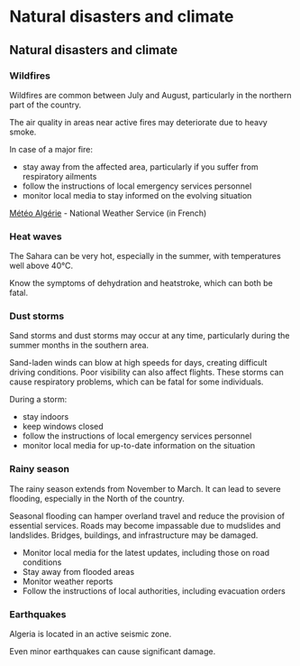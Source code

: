 # Natural disasters and climate

## Natural disasters and climate

### Wildfires

Wildfires are common between July and August, particularly in the northern part of the country.

The air quality in areas near active fires may deteriorate due to heavy smoke.

In case of a major fire:

* stay away from the affected area, particularly if you suffer from respiratory ailments
* follow the instructions of local emergency services personnel
* monitor local media to stay informed on the evolving situation

[Météo Algérie](https://www.meteo.dz/home) - National Weather Service (in French)

### Heat waves

The Sahara can be very hot, especially in the summer, with temperatures well above 40°C.

Know the symptoms of dehydration and heatstroke, which can both be fatal.

### Dust storms

Sand storms and dust storms may occur at any time, particularly during the summer months in the southern area.

Sand-laden winds can blow at high speeds for days, creating difficult driving conditions. Poor visibility can also affect flights. These storms can cause respiratory problems, which can be fatal for some individuals.

During a storm:

* stay indoors
* keep windows closed
* follow the instructions of local emergency services personnel
* monitor local media for up-to-date information on the situation

### Rainy season

The rainy season extends from November to March. It can lead to severe flooding, especially in the North of the country.

Seasonal flooding can hamper overland travel and reduce the provision of essential services. Roads may become impassable due to mudslides and landslides. Bridges, buildings, and infrastructure may be damaged.

* Monitor local media for the latest updates, including those on road conditions
* Stay away from flooded areas
* Monitor weather reports
* Follow the instructions of local authorities, including evacuation orders

### Earthquakes

Algeria is located in an active seismic zone.

Even minor earthquakes can cause significant damage.